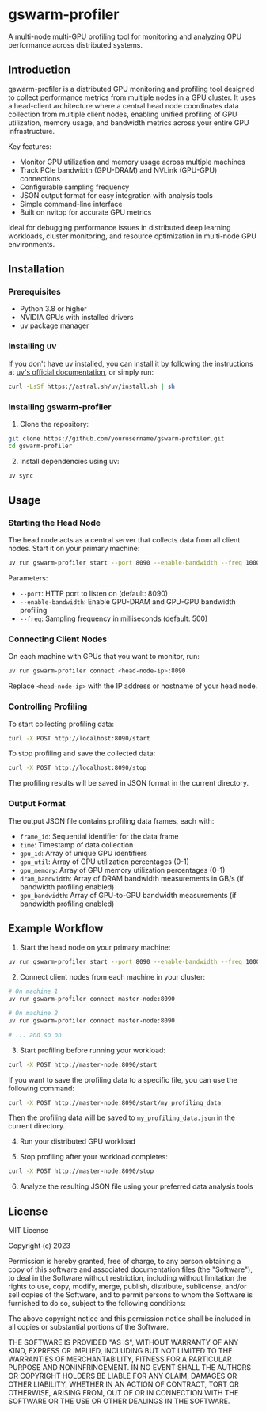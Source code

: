 # gswarm-profiler

A multi-node multi-GPU profiling tool for monitoring and analyzing GPU performance across distributed systems.

## Introduction

gswarm-profiler is a distributed GPU monitoring and profiling tool designed to collect performance metrics from multiple nodes in a GPU cluster. It uses a head-client architecture where a central head node coordinates data collection from multiple client nodes, enabling unified profiling of GPU utilization, memory usage, and bandwidth metrics across your entire GPU infrastructure.

Key features:
- Monitor GPU utilization and memory usage across multiple machines
- Track PCIe bandwidth (GPU-DRAM) and NVLink (GPU-GPU) connections
- Configurable sampling frequency
- JSON output format for easy integration with analysis tools
- Simple command-line interface
- Built on nvitop for accurate GPU metrics

Ideal for debugging performance issues in distributed deep learning workloads, cluster monitoring, and resource optimization in multi-node GPU environments.

## Installation

### Prerequisites

- Python 3.8 or higher
- NVIDIA GPUs with installed drivers
- uv package manager

### Installing uv

If you don't have uv installed, you can install it by following the instructions at [uv's official documentation](https://github.com/astral-sh/uv), or simply run:

```bash
curl -LsSf https://astral.sh/uv/install.sh | sh
```

### Installing gswarm-profiler

1. Clone the repository:
```bash
git clone https://github.com/yourusername/gswarm-profiler.git
cd gswarm-profiler
```

2. Install dependencies using uv:
```bash
uv sync
```

## Usage

### Starting the Head Node

The head node acts as a central server that collects data from all client nodes. Start it on your primary machine:

```bash
uv run gswarm-profiler start --port 8090 --enable-bandwidth --freq 1000
```

Parameters:
- `--port`: HTTP port to listen on (default: 8090)
- `--enable-bandwidth`: Enable GPU-DRAM and GPU-GPU bandwidth profiling
- `--freq`: Sampling frequency in milliseconds (default: 500)

### Connecting Client Nodes

On each machine with GPUs that you want to monitor, run:

```bash
uv run gswarm-profiler connect <head-node-ip>:8090
```

Replace `<head-node-ip>` with the IP address or hostname of your head node.

### Controlling Profiling

To start collecting profiling data:

```bash
curl -X POST http://localhost:8090/start
```

To stop profiling and save the collected data:

```bash
curl -X POST http://localhost:8090/stop
```

The profiling results will be saved in JSON format in the current directory.

### Output Format

The output JSON file contains profiling data frames, each with:

- `frame_id`: Sequential identifier for the data frame
- `time`: Timestamp of data collection
- `gpu_id`: Array of unique GPU identifiers
- `gpu_util`: Array of GPU utilization percentages (0-1)
- `gpu_memory`: Array of GPU memory utilization percentages (0-1)
- `dram_bandwidth`: Array of DRAM bandwidth measurements in GB/s (if bandwidth profiling enabled)
- `gpu_bandwidth`: Array of GPU-to-GPU bandwidth measurements (if bandwidth profiling enabled)

## Example Workflow

1. Start the head node on your primary machine:
```bash
uv run gswarm-profiler start --port 8090 --enable-bandwidth --freq 1000
```

2. Connect client nodes from each machine in your cluster:
```bash
# On machine 1
uv run gswarm-profiler connect master-node:8090

# On machine 2
uv run gswarm-profiler connect master-node:8090

# ... and so on
```

3. Start profiling before running your workload:
```bash
curl -X POST http://master-node:8090/start
```

If you want to save the profiling data to a specific file, you can use the following command:

```bash
curl -X POST http://master-node:8090/start/my_profiling_data
```
Then the profiling data will be saved to `my_profiling_data.json` in the current directory.

4. Run your distributed GPU workload

5. Stop profiling after your workload completes:
```bash
curl -X POST http://master-node:8090/stop
```

6. Analyze the resulting JSON file using your preferred data analysis tools

## License

MIT License

Copyright (c) 2023 

Permission is hereby granted, free of charge, to any person obtaining a copy
of this software and associated documentation files (the "Software"), to deal
in the Software without restriction, including without limitation the rights
to use, copy, modify, merge, publish, distribute, sublicense, and/or sell
copies of the Software, and to permit persons to whom the Software is
furnished to do so, subject to the following conditions:

The above copyright notice and this permission notice shall be included in all
copies or substantial portions of the Software.

THE SOFTWARE IS PROVIDED "AS IS", WITHOUT WARRANTY OF ANY KIND, EXPRESS OR
IMPLIED, INCLUDING BUT NOT LIMITED TO THE WARRANTIES OF MERCHANTABILITY,
FITNESS FOR A PARTICULAR PURPOSE AND NONINFRINGEMENT. IN NO EVENT SHALL THE
AUTHORS OR COPYRIGHT HOLDERS BE LIABLE FOR ANY CLAIM, DAMAGES OR OTHER
LIABILITY, WHETHER IN AN ACTION OF CONTRACT, TORT OR OTHERWISE, ARISING FROM,
OUT OF OR IN CONNECTION WITH THE SOFTWARE OR THE USE OR OTHER DEALINGS IN THE
SOFTWARE.

